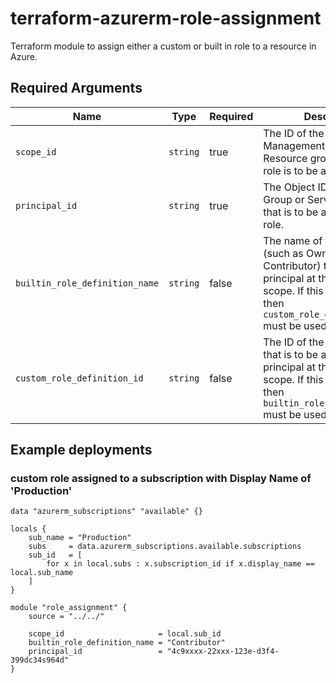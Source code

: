# terraform-azurerm-role-assignment
Terraform module to assign either a custom or built in role to a resource in Azure.


## Required Arguments

| Name | Type | Required | Description |
| --- | --- | --- | --- |
| `scope_id` | `string` | true | The ID of the Subscription, Management Group or Resource group where the role is to be assigned. |
| `principal_id` | `string` | true | The Object ID of the User, Group or Service Principal that is to be assigned the role. |
| `builtin_role_definition_name` | `string` | false | The name of the built in role (such as Owner or Contributor) to assign to the principal at the chosen scope. If this is not used, then ```custom_role_defintion_id``` must be used. |
| `custom_role_definition_id` | `string` | false | The ID of the custom role that is to be assigned to the principal at the chosen scope. If this is not used, then ```builtin_role_defintion_name``` must be used instead. |


## Example deployments

### custom role assigned to a subscription with Display Name of 'Production'
```
data "azurerm_subscriptions" "available" {}

locals {
    sub_name = "Production"
    subs     = data.azurerm_subscriptions.available.subscriptions
    sub_id   = [
        for x in local.subs : x.subscription_id if x.display_name == local.sub_name
    ]
}

module "role_assignment" {
    source = "../../"

    scope_id                     = local.sub_id
    builtin_role_definition_name = "Contributor"
    principal_id                 = "4c9xxxx-22xxx-123e-d3f4-399dc34s964d" 
}
```
